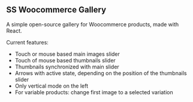## SS Woocommerce Gallery

A simple open-source gallery for Woocommerce products, made with React.

Current features:
- Touch or mouse based main images slider
- Touch of mouse based thumbnails slider
- Thumbnails synchronized with main slider
- Arrows with active state, depending on the position of the thumbnails slider
- Only vertical mode on the left
- For variable products: change first image to a selected variation